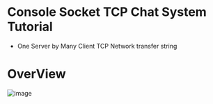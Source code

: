 # Console Socket TCP Chat System Tutorial

  *  One Server by Many Client  TCP Network transfer string  

# OverView

![image]([[https://raw.githubusercontent.com/Wei-Tsung-Lin/CsharpforSocket/main/demo.jpg](https://github.com/Wei-Tsung-Lin/Console-SocketTCP-ServerClient/blob/main/demo.jpg](https://raw.githubusercontent.com/Wei-Tsung-Lin/Console-SocketTCP-Server-MultiClient/main/demo.jpg)))
